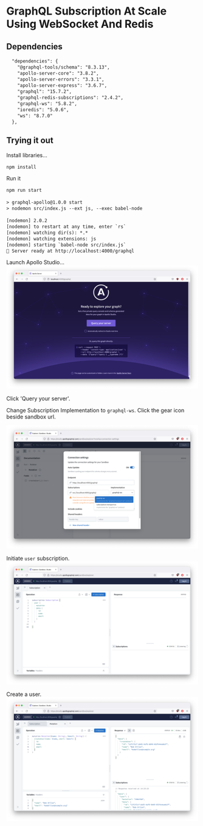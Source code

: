 # GraphQL Subscription At Scale Using WebSocket And Redis

## Dependencies

```console
  "dependencies": {
    "@graphql-tools/schema": "8.3.13",
    "apollo-server-core": "3.8.2",
    "apollo-server-errors": "3.3.1",
    "apollo-server-express": "3.6.7",
    "graphql": "15.7.2",
    "graphql-redis-subscriptions": "2.4.2",
    "graphql-ws": "5.8.2",
    "ioredis": "5.0.6",
    "ws": "8.7.0"
  },
```

## Trying it out

Install libraries...
```console
npm install
```

Run it
```console
npm run start

> graphql-apollo@1.0.0 start
> nodemon src/index.js --ext js, --exec babel-node

[nodemon] 2.0.2
[nodemon] to restart at any time, enter `rs`
[nodemon] watching dir(s): *.*
[nodemon] watching extensions: js
[nodemon] starting `babel-node src/index.js`
🚀 Server ready at http://localhost:4000/graphql
```

Launch Apollo Studio...
![Apollo Studio](assets/apollo-studio.png)

Click 'Query your server'.

Change Subscription Implementation to `graphql-ws`. Click the gear icon beside sandbox url.

![Connection Settings](assets/apollo-studio-conn-settings-1.png)

Initiate `user` subscription.
![user subscription](assets/subscription.png)

Create a user.
![create user](assets/mutation.png)